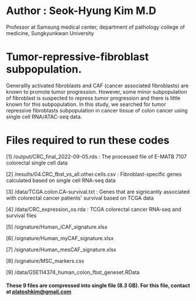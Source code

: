 # Author : Seok-Hyung Kim M.D
Professor at Samsung medical center, department of pathology
college of medicine, Sungkyunkwan University

# Tumor-repressive-fibroblast subpopulation. 
Generallly activated fibroblasts and CAF (cancer associated fibroblasts) are known to promote tumor progression. However, some minor subpopulation of fibroblast is suspected to repress tumor progression and there is little known for this subpopulation. In this study, we searched for tumor repressive fibroblasts subpopulation in cancer tissue of colon cancer using single cell RNA/ATAC-seq data.

# Files required to run these codes 
[1] /output/CRC_final_2022-09-05.rds : The processed file of E-MATB 7107 colorectal single cell data 

[2] /results/04.CRC_fbst_vs_all.other.cells.csv : Fibroblast-specific genes calculated based on single cell RNA-seq data

[3] /data/TCGA.colon.CA-survival.txt : Genes that are signicantly associated with colorectal cancer patients' survival based on TCGA data

[4] /data/CRC_expression_os.rda : TCGA colorectal cancer RNA-seq and survival files

[5] /signature/Human_iCAF_signature.xlsx

[6] /signature/Human_myCAF_signature.xlsx

[7] /signature/Human_mesCAF_signature.xlsx

[8] /signature/MSC_markers.csv

[9] /data/GSE114374_human_colon_fbst_geneset.RData

#### These 9 files are compressed into single file (8.3 GB). For this file, contact at platoshkim@gmail.com 
